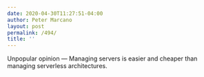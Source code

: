 ```yaml
---
date: 2020-04-30T11:27:51-04:00
author: Peter Marcano
layout: post
permalink: /494/
title: ''
---
```

Unpopular opinion — Managing servers is easier and cheaper than managing serverless architectures.
